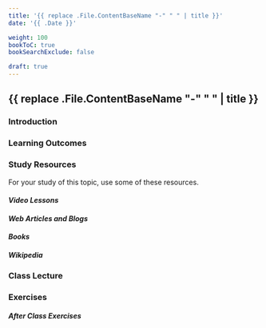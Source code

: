 ```yaml
---
title: '{{ replace .File.ContentBaseName "-" " " | title }}'
date: '{{ .Date }}'

weight: 100
bookToC: true
bookSearchExclude: false

draft: true
---
```


## {{ replace .File.ContentBaseName "-" " " | title }}

### Introduction

### Learning Outcomes

### Study Resources

For your study of this topic, use some of these resources.

#### *Video Lessons*

#### *Web Articles and Blogs*

#### *Books*

#### *Wikipedia*

### Class Lecture

### Exercises

#### *After Class Exercises*